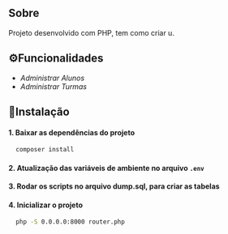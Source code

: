## Sobre
Projeto desenvolvido com PHP, tem como criar u.

## ⚙️Funcionalidades
- *Administrar Alunos*
- *Administrar Turmas*

## 🔧Instalação

#### 1. Baixar as dependências do projeto
```bash
  composer install
```
#### 2. Atualização das variáveis de ambiente no arquivo `.env`

#### 3. Rodar os scripts no arquivo dump.sql, para criar as tabelas

#### 4. Inicializar o projeto
```bash
  php -S 0.0.0.0:8000 router.php
```